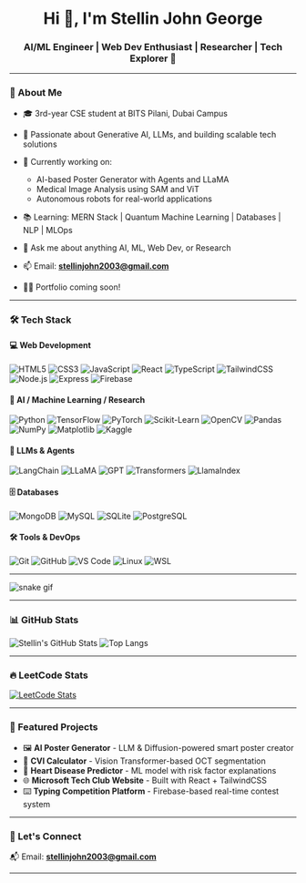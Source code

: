 <h1 align="center">Hi 👋, I'm Stellin John George</h1>
<h3 align="center">AI/ML Engineer | Web Dev Enthusiast | Researcher | Tech Explorer 🚀</h3>

---

### 🌟 About Me

- 🎓 3rd-year CSE student at BITS Pilani, Dubai Campus  
- 🧠 Passionate about Generative AI, LLMs, and building scalable tech solutions  
- 🤖 Currently working on:
  - AI-based Poster Generator with Agents and LLaMA
  - Medical Image Analysis using SAM and ViT
  - Autonomous robots for real-world applications

- 📚 Learning: MERN Stack | Quantum Machine Learning | Databases | NLP | MLOps  
- 💬 Ask me about anything AI, ML, Web Dev, or Research  
- 📫 Email: **stellinjohn2003@gmail.com**  
- 🧑‍💻 Portfolio coming soon!

---

### 🛠️ Tech Stack

#### 💻 Web Development
![HTML5](https://img.shields.io/badge/-HTML5-05122A?style=flat&logo=html5)
![CSS3](https://img.shields.io/badge/-CSS3-05122A?style=flat&logo=css3)
![JavaScript](https://img.shields.io/badge/-JavaScript-05122A?style=flat&logo=javascript)
![React](https://img.shields.io/badge/-React-05122A?style=flat&logo=react)
![TypeScript](https://img.shields.io/badge/-TypeScript-05122A?style=flat&logo=typescript)
![TailwindCSS](https://img.shields.io/badge/-TailwindCSS-05122A?style=flat&logo=tailwind-css)
![Node.js](https://img.shields.io/badge/-Node.js-05122A?style=flat&logo=node.js)
![Express](https://img.shields.io/badge/-Express-05122A?style=flat&logo=express)
![Firebase](https://img.shields.io/badge/-Firebase-05122A?style=flat&logo=firebase)

#### 🤖 AI / Machine Learning / Research
![Python](https://img.shields.io/badge/-Python-05122A?style=flat&logo=python)
![TensorFlow](https://img.shields.io/badge/-TensorFlow-05122A?style=flat&logo=tensorflow)
![PyTorch](https://img.shields.io/badge/-PyTorch-05122A?style=flat&logo=pytorch)
![Scikit-Learn](https://img.shields.io/badge/-Scikit--Learn-05122A?style=flat&logo=scikit-learn)
![OpenCV](https://img.shields.io/badge/-OpenCV-05122A?style=flat&logo=opencv)
![Pandas](https://img.shields.io/badge/-Pandas-05122A?style=flat&logo=pandas)
![NumPy](https://img.shields.io/badge/-NumPy-05122A?style=flat&logo=numpy)
![Matplotlib](https://img.shields.io/badge/-Matplotlib-05122A?style=flat&logo=matplotlib)
![Kaggle](https://img.shields.io/badge/-Kaggle-05122A?style=flat&logo=kaggle)

#### 🧠 LLMs & Agents
![LangChain](https://img.shields.io/badge/-LangChain-05122A?style=flat)
![LLaMA](https://img.shields.io/badge/-LLaMA-05122A?style=flat)
![GPT](https://img.shields.io/badge/-GPT-05122A?style=flat&logo=openai)
![Transformers](https://img.shields.io/badge/-HuggingFace-05122A?style=flat&logo=huggingface)
![LlamaIndex](https://img.shields.io/badge/-LlamaIndex-05122A?style=flat)


#### 🗄️ Databases
![MongoDB](https://img.shields.io/badge/-MongoDB-05122A?style=flat&logo=mongodb)
![MySQL](https://img.shields.io/badge/-MySQL-05122A?style=flat&logo=mysql)
![SQLite](https://img.shields.io/badge/-SQLite-05122A?style=flat&logo=sqlite)
![PostgreSQL](https://img.shields.io/badge/-PostgreSQL-05122A?style=flat&logo=postgresql)

#### 🛠️ Tools & DevOps
![Git](https://img.shields.io/badge/-Git-05122A?style=flat&logo=git)
![GitHub](https://img.shields.io/badge/-GitHub-05122A?style=flat&logo=github)
![VS Code](https://img.shields.io/badge/-VSCode-05122A?style=flat&logo=visual-studio-code)
![Linux](https://img.shields.io/badge/-Linux-05122A?style=flat&logo=linux)
![WSL](https://img.shields.io/badge/-WSL-05122A?style=flat)

---
![snake gif](https://github.com/Stellin-15/Stellin-15/blob/output/github-contribution-grid-snake.svg)

---

### 📊 GitHub Stats

![Stellin's GitHub Stats](https://github-readme-stats.vercel.app/api?username=Stellin-15&show_icons=true&theme=radical)
![Top Langs](https://github-readme-stats.vercel.app/api/top-langs/?username=Stellin-15&layout=compact&theme=radical)

---

### 🔥 LeetCode Stats

[![LeetCode Stats](https://leetcard.jacoblin.cool/Stellin_03?theme=dark&font=Fira+Code&ext=activity)](https://leetcode.com/Stellin_03/)

---

### 📌 Featured Projects

- 🖼️ **AI Poster Generator** - LLM & Diffusion-powered smart poster creator  
- 🧠 **CVI Calculator** - Vision Transformer-based OCT segmentation  
- 💓 **Heart Disease Predictor** - ML model with risk factor explanations  
- 🌐 **Microsoft Tech Club Website** - Built with React + TailwindCSS  
- ⌨️ **Typing Competition Platform** - Firebase-based real-time contest system  

---

### 🔗 Let's Connect 
📬 Email: **stellinjohn2003@gmail.com**

---
